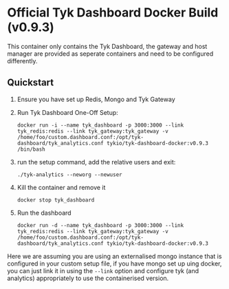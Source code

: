 Official Tyk Dashboard Docker Build (v0.9.3)
============================================

This container only contains the Tyk Dashboard, the gateway and host manager are provided as seperate containers and need to be configured differently.

Quickstart
----------

1. Ensure you have set up Redis, Mongo and Tyk Gateway

2. Run Tyk Dashboard One-Off Setup:

	`docker run -i --name tyk_dashboard -p 3000:3000 --link tyk_redis:redis --link tyk_gateway:tyk_gateway -v /home/foo/custom.dashboard.conf:/opt/tyk-dashboard/tyk_analytics.conf tykio/tyk-dashboard-docker:v0.9.3 /bin/bash`

3. run the setup command, add the relative users and exit:
	
	`./tyk-analytics --neworg --newuser`

4. Kill the container and remove it
	
	`docker stop tyk_dashboard`

5. Run the dashboard

	`docker run -d --name tyk_dashboard -p 3000:3000 --link tyk_redis:redis --link tyk_gateway:tyk_gateway -v /home/foo/custom.dashboard.conf:/opt/tyk-dashboard/tyk_analytics.conf tykio/tyk-dashboard-docker:v0.9.3`

Here we are assuming you are using an externalised mongo instance that is configured in your custom setup file, if you have mongo set up uing docker, you can just link it in using the `--link` option and configure tyk (and analytics) appropriately to use the containerised version.